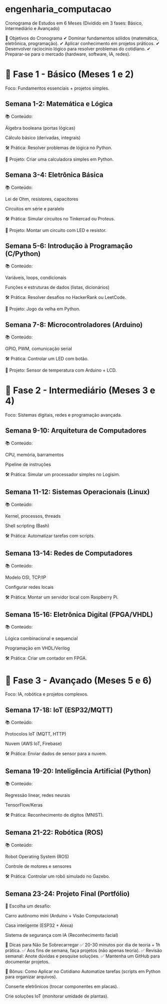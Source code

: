 # engenharia_computacao
Cronograma de Estudos em 6 Meses
(Dividido em 3 fases: Básico, Intermediário e Avançado)

🎯 Objetivos do Cronograma
✔ Dominar fundamentos sólidos (matemática, eletrônica, programação).
✔ Aplicar conhecimento em projetos práticos.
✔ Desenvolver raciocínio lógico para resolver problemas do cotidiano.
✔ Preparar-se para o mercado (hardware, software, IA, redes).

# 📌 Fase 1 - Básico (Meses 1 e 2)
Foco: Fundamentos essenciais + projetos simples.

## Semana 1-2: Matemática e Lógica
📚 Conteúdo:

Álgebra booleana (portas lógicas)

Cálculo básico (derivadas, integrais)

🛠 Prática: Resolver problemas de lógica no Python.

🎯 Projeto: Criar uma calculadora simples em Python.

## Semana 3-4: Eletrônica Básica
📚 Conteúdo:

Lei de Ohm, resistores, capacitores

Circuitos em série e paralelo

🛠 Prática: Simular circuitos no Tinkercad ou Proteus.

🎯 Projeto: Montar um circuito com LED e resistor.

## Semana 5-6: Introdução à Programação (C/Python)
📚 Conteúdo:

Variáveis, loops, condicionais

Funções e estruturas de dados (listas, dicionários)

🛠 Prática: Resolver desafios no HackerRank ou LeetCode.

🎯 Projeto: Jogo da velha em Python.

## Semana 7-8: Microcontroladores (Arduino)
📚 Conteúdo:

GPIO, PWM, comunicação serial

🛠 Prática: Controlar um LED com botão.

🎯 Projeto: Sensor de temperatura com Arduino + LCD.

# 📌 Fase 2 - Intermediário (Meses 3 e 4)
Foco: Sistemas digitais, redes e programação avançada.

## Semana 9-10: Arquitetura de Computadores
📚 Conteúdo:

CPU, memória, barramentos

Pipeline de instruções

🛠 Prática: Simular um processador simples no Logisim.

## Semana 11-12: Sistemas Operacionais (Linux)
📚 Conteúdo:

Kernel, processos, threads

Shell scripting (Bash)

🛠 Prática: Automatizar tarefas com scripts.

## Semana 13-14: Redes de Computadores
📚 Conteúdo:

Modelo OSI, TCP/IP

Configurar redes locais

🛠 Prática: Montar um servidor local com Raspberry Pi.

## Semana 15-16: Eletrônica Digital (FPGA/VHDL)
📚 Conteúdo:

Lógica combinacional e sequencial

Programação em VHDL/Verilog

🛠 Prática: Criar um contador em FPGA.

# 📌 Fase 3 - Avançado (Meses 5 e 6)
Foco: IA, robótica e projetos complexos.

## Semana 17-18: IoT (ESP32/MQTT)
📚 Conteúdo:

Protocolos IoT (MQTT, HTTP)

Nuvem (AWS IoT, Firebase)

🛠 Prática: Enviar dados de sensor para a nuvem.

## Semana 19-20: Inteligência Artificial (Python)
📚 Conteúdo:

Regressão linear, redes neurais

TensorFlow/Keras

🛠 Prática: Reconhecimento de dígitos (MNIST).

## Semana 21-22: Robótica (ROS)
📚 Conteúdo:

Robot Operating System (ROS)

Controle de motores e sensores

🛠 Prática: Controlar um robô simulado no Gazebo.

## Semana 23-24: Projeto Final (Portfólio)
🎯 Escolha um desafio:

Carro autônomo mini (Arduino + Visão Computacional)

Casa inteligente (ESP32 + Alexa)

Sistema de segurança com IA (Reconhecimento facial)

📌 Dicas para Não Se Sobrecarregar
✅ 20-30 minutos por dia de teoria + 1h prática.
✅ Aos fins de semana, faça projetos (não apenas teoria).
✅ Revisão semanal: Anote dúvidas e pesquise soluções.
✅ Mantenha um GitHub para documentar projetos.

🎁 Bônus: Como Aplicar no Cotidiano
Automatize tarefas (scripts em Python para organizar arquivos).

Conserte eletrônicos (trocar componentes em placas).

Crie soluções IoT (monitorar umidade de plantas).
